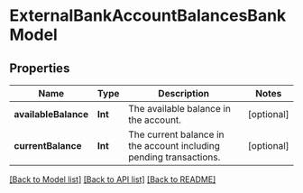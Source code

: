 # ExternalBankAccountBalancesBankModel

## Properties
Name | Type | Description | Notes
------------ | ------------- | ------------- | -------------
**availableBalance** | **Int** | The available balance in the account. | [optional] 
**currentBalance** | **Int** | The current balance in the account including pending transactions. | [optional] 

[[Back to Model list]](../README.md#documentation-for-models) [[Back to API list]](../README.md#documentation-for-api-endpoints) [[Back to README]](../README.md)


